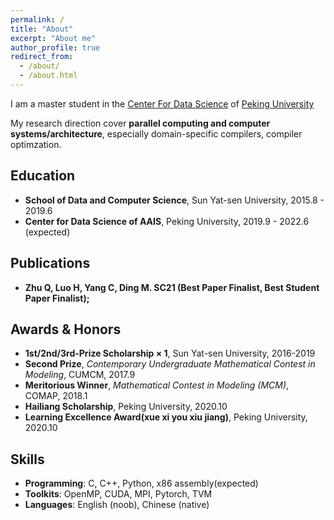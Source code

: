 ```yaml
---
permalink: /
title: "About"
excerpt: "About me"
author_profile: true
redirect_from:
  - /about/
  - /about.html
---
```


I am a master student in the [Center For Data Science](https://www.ds.pku.edu.cn/) of [Peking University](https://www.pku.edu.cn/)

My research direction cover **parallel computing and computer systems/architecture**, especially domain-specific compilers, compiler optimzation.

## Education
* **School of Data and Computer Science**, Sun Yat-sen University, 2015.8 - 2019.6 
* **Center for Data Science of AAIS**, Peking University, 2019.9 - 2022.6 (expected)

## Publications
* **Zhu Q, Luo H, Yang C, Ding M. SC21 (Best Paper Finalist, Best Student Paper Finalist);**

## Awards & Honors
* **1st/2nd/3rd-Prize Scholarship $\times$ 1**, Sun Yat-sen University, 2016-2019
* **Second Prize**, *Contemporary Undergraduate Mathematical Contest in Modeling*, CUMCM, 2017.9
* **Meritorious Winner**, *Mathematical Contest in Modeling (MCM)*, COMAP, 2018.1
* **Hailiang Scholarship**, Peking University, 2020.10
* **Learning Excellence Award(xue xi you xiu jiang)**, Peking University, 2020.10

## Skills
* **Programming**: C, C++, Python, x86 assembly(expected)
* **Toolkits**: OpenMP, CUDA, MPI, Pytorch, TVM
* **Languages**: English (noob), Chinese (native)